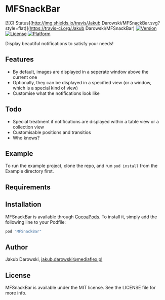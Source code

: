 # MFSnackBar

[![CI Status](http://img.shields.io/travis/Jakub Darowski/MFSnackBar.svg?style=flat)](https://travis-ci.org/Jakub Darowski/MFSnackBar)
[![Version](https://img.shields.io/cocoapods/v/MFSnackBar.svg?style=flat)](http://cocoapods.org/pods/MFSnackBar)
[![License](https://img.shields.io/cocoapods/l/MFSnackBar.svg?style=flat)](http://cocoapods.org/pods/MFSnackBar)
[![Platform](https://img.shields.io/cocoapods/p/MFSnackBar.svg?style=flat)](http://cocoapods.org/pods/MFSnackBar)

Display beautiful notifications to satisfy your needs!

## Features
* By default, images are displayed in a seperate window above the current one
* Optionally, they can be displayed in a specified view (or a window, which is a special kind of view)
* Customise what the notifications look like

## Todo
* Special treatment if notifications are displayed within a table view or a collection view
* Customisable positions and transitios
* Who knows? 

## Example

To run the example project, clone the repo, and run `pod install` from the Example directory first.

## Requirements

## Installation

MFSnackBar is available through [CocoaPods](http://cocoapods.org). To install
it, simply add the following line to your Podfile:

```ruby
pod "MFSnackBar"
```

## Author

Jakub Darowski, jakub.darowski@mediaflex.pl

## License

MFSnackBar is available under the MIT license. See the LICENSE file for more info.
